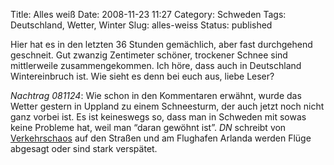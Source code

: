 Title: Alles weiß
Date: 2008-11-23 11:27
Category: Schweden
Tags: Deutschland, Wetter, Winter
Slug: alles-weiss
Status: published

Hier hat es in den letzten 36 Stunden gemächlich, aber fast durchgehend
geschneit. Gut zwanzig Zentimeter schöner, trockener Schnee sind
mittlerweile zusammengekommen. Ich höre, dass auch in Deutschland
Wintereinbruch ist. Wie sieht es denn bei euch aus, liebe Leser?

*Nachtrag 081124*: Wie schon in den Kommentaren erwähnt, wurde das
Wetter gestern in Uppland zu einem Schneesturm, der auch jetzt noch
nicht ganz vorbei ist. Es ist keineswegs so, dass man in Schweden mit
sowas keine Probleme hat, weil man “daran gewöhnt ist”. *DN* schreibt
von
[Verkehrschaos](http://www.dn.se/DNet/jsp/polopoly.jsp?d=147&a=855449)
auf den Straßen und am Flughafen Arlanda werden Flüge abgesagt oder sind
stark verspätet.

